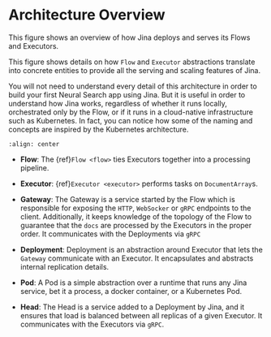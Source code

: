 # Architecture Overview

This figure shows an overview of how Jina deploys and serves its Flows and Executors.

This figure shows details on how `Flow` and `Executor` abstractions translate into concrete entities to provide all the 
serving and scaling features of Jina.

You will not need to understand every detail of this architecture in order to build your first Neural Search app using Jina. But it is useful in order to understand how Jina works, regardless of whether it runs locally, orchestrated only by the Flow, or if it runs in 
a cloud-native infrastructure such as Kubernetes. In fact, you can notice how some of the naming and concepts are inspired by the Kubernetes architecture.
 

```{figure} arch-overview.svg
:align: center
```

- **Flow**: The {ref}`Flow <flow>` ties Executors together into a processing pipeline.

- **Executor**: {ref}`Executor <executor>` performs tasks on `DocumentArray`s.

- **Gateway**: The Gateway is a service started by the Flow which is responsible for exposing the `HTTP`, `WebSocker` or `gRPC` endpoints to the client. Additionally, it
keeps knowledge of the topology of the Flow to guarantee that the `docs` are processed by the Executors in the proper order. It communicates with the Deployments via `gRPC`

- **Deployment**: Deployment is an abstraction around Executor that lets the `Gateway` communicate with an Executor. It encapsulates and abstracts internal replication details.

- **Pod**: A Pod is a simple abstraction over a runtime that runs any Jina service, bet it a process, a docker container, or a Kubernetes Pod.

- **Head**: The Head is a service added to a Deployment by Jina, and it ensures that load is balanced between all replicas of a given Executor. It communicates with the Executors via `gRPC`.
